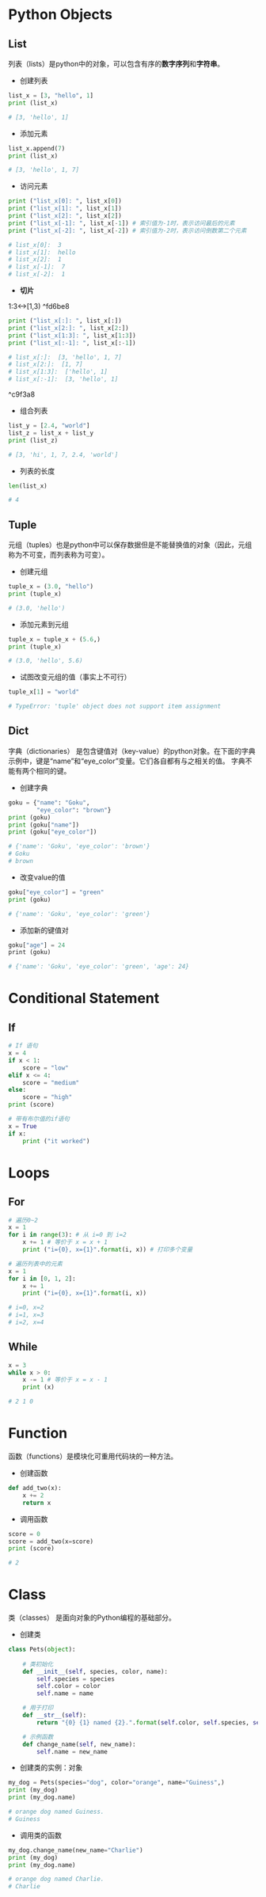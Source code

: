 # Python Objects
## List
列表（lists）是python中的对象，可以包含有序的**数字序列**和**字符串**。
- 创建列表
```Python
list_x = [3, "hello", 1]
print (list_x)

# [3, 'hello', 1]
```
- 添加元素
```Python
list_x.append(7)
print (list_x)

# [3, 'hello', 1, 7]
```
- 访问元素
```Python
print ("list_x[0]: ", list_x[0])
print ("list_x[1]: ", list_x[1])
print ("list_x[2]: ", list_x[2])
print ("list_x[-1]: ", list_x[-1]) # 索引值为-1时，表示访问最后的元素
print ("list_x[-2]: ", list_x[-2]) # 索引值为-2时，表示访问倒数第二个元素

# list_x[0]:  3
# list_x[1]:  hello
# list_x[2]:  1
# list_x[-1]:  7
# list_x[-2]:  1
```
- **切片**

1:3<->[1,3) ^fd6be8
```Python
print ("list_x[:]: ", list_x[:])
print ("list_x[2:]: ", list_x[2:])
print ("list_x[1:3]: ", list_x[1:3])
print ("list_x[:-1]: ", list_x[:-1])

# list_x[:]:  [3, 'hello', 1, 7]
# list_x[2:]:  [1, 7]
# list_x[1:3]:  ['hello', 1]
# list_x[:-1]:  [3, 'hello', 1]
```

^c9f3a8

- 组合列表
```Python
list_y = [2.4, "world"]
list_z = list_x + list_y
print (list_z)

# [3, 'hi', 1, 7, 2.4, 'world']
```
- 列表的长度
```Python
len(list_x)

# 4
```

## Tuple
元组（tuples）也是python中可以保存数据但是不能替换值的对象（因此，元组称为不可变，而列表称为可变）。
- 创建元组
```Python
tuple_x = (3.0, "hello")
print (tuple_x)

# (3.0, 'hello')
```
- 添加元素到元组
```Python
tuple_x = tuple_x + (5.6,)
print (tuple_x)

# (3.0, 'hello', 5.6)
```
- 试图改变元组的值（事实上不可行）
```Python
tuple_x[1] = "world"

# TypeError: 'tuple' object does not support item assignment
```

## Dict
字典（dictionaries） 是包含键值对（key-value）的python对象。在下面的字典示例中，键是“name”和“eye_color”变量。它们各自都有与之相关的值。 字典不能有两个相同的键。
- 创建字典
```Python
goku = {"name": "Goku",
        "eye_color": "brown"}
print (goku)
print (goku["name"])
print (goku["eye_color"])

# {'name': 'Goku', 'eye_color': 'brown'} 
# Goku 
# brown
```
- 改变value的值
```Python
goku["eye_color"] = "green"
print (goku)

# {'name': 'Goku', 'eye_color': 'green'}
```
- 添加新的键值对
```Python
goku["age"] = 24
print (goku)

# {'name': 'Goku', 'eye_color': 'green', 'age': 24}
```

# Conditional Statement
## If
```Python
# If 语句
x = 4
if x < 1:
    score = "low"
elif x <= 4:
    score = "medium"
else:
    score = "high"
print (score)

# 带有布尔值的if语句
x = True
if x:
    print ("it worked")
```

# Loops
## For
```Python
# 遍历0~2
x = 1
for i in range(3): # 从 i=0 到 i=2
    x += 1 # 等价于 x = x + 1
    print ("i={0}, x={1}".format(i, x)) # 打印多个变量

# 遍历列表中的元素
x = 1
for i in [0, 1, 2]:
    x += 1
    print ("i={0}, x={1}".format(i, x))

# i=0, x=2 
# i=1, x=3
# i=2, x=4
```

## While
```Python
x = 3
while x > 0:
    x -= 1 # 等价于 x = x - 1
    print (x)

# 2 1 0
```
# Function
函数（functions）是模块化可重用代码块的一种方法。
- 创建函数
```Python
def add_two(x):
    x += 2
    return x
```
- 调用函数
```Python
score = 0
score = add_two(x=score)
print (score)

# 2
```
# Class
类（classes） 是面向对象的Python编程的基础部分。
- 创建类
```Python
class Pets(object):
  
    # 类初始化
    def __init__(self, species, color, name):
        self.species = species
        self.color = color
        self.name = name

    # 用于打印
    def __str__(self):
        return "{0} {1} named {2}.".format(self.color, self.species, self.name)

    # 示例函数
    def change_name(self, new_name):
        self.name = new_name
```
- 创建类的实例：对象
```Python
my_dog = Pets(species="dog", color="orange", name="Guiness",)
print (my_dog)
print (my_dog.name)

# orange dog named Guiness. 
# Guiness
```
- 调用类的函数
```Python
my_dog.change_name(new_name="Charlie")
print (my_dog)
print (my_dog.name)

# orange dog named Charlie. 
# Charlie
```
